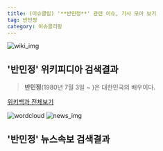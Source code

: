 ```yaml
---
title: (이슈클립) '**반민정**' 관련 이슈, 기사 모아 보기
tag: 반민정
category: 이슈클리핑
---
```

![wiki_img](https://user-images.githubusercontent.com/42597476/44503234-41136a80-a6d0-11e8-9071-6fc6418eafe4.png)
## **'**반민정**'** 위키피디아 검색결과
>**반민정**(1980년 7월 3일 ~ )은 대한민국의 배우이다.

<a href="https://ko.wikipedia.org/wiki/반민정" target="_blank">위키백과 전체보기</a>

![wordcloud](https://s3.ap-northeast-2.amazonaws.com/lyrics101-wordcloud/2018-09-14-1536855650.png)
![news_img](https://user-images.githubusercontent.com/42597476/44507050-1206f400-a6e4-11e8-8d98-7ffbfebb353f.png)
## **'**반민정**'** 뉴스속보 검색결과

